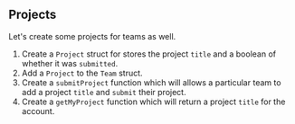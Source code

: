 ## Projects

Let's create some projects for teams as well.

1. Create a `Project` struct for stores the project `title` and a boolean of  whether it was `submitted`.
2. Add a `Project` to the  `Team` struct.
3. Create a `submitProject` function which will allows a particular team to add a project `title` and `submit` their project.
4. Create a `getMyProject` function which will return a project `title` for the account.